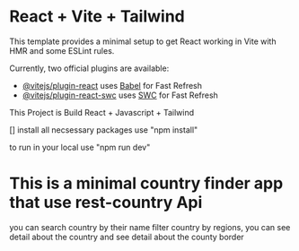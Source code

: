 # React + Vite + Tailwind

This template provides a minimal setup to get React working in Vite with HMR and some ESLint rules.

Currently, two official plugins are available:

- [@vitejs/plugin-react](https://github.com/vitejs/vite-plugin-react/blob/main/packages/plugin-react/README.md) uses [Babel](https://babeljs.io/) for Fast Refresh
- [@vitejs/plugin-react-swc](https://github.com/vitejs/vite-plugin-react-swc) uses [SWC](https://swc.rs/) for Fast Refresh

This Project is Build React + Javascript + Tailwind

[] install all necsessary packages
use "npm install"

to run in your local 
use "npm run dev"


# This is a minimal country finder app that use rest-country Api

you can search country by their name filter country by regions, you can see detail about the country and see detail about the county border




